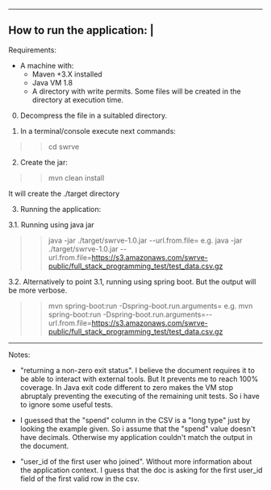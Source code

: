 ----------------------------------------------------
How to run the application:                        |
----------------------------------------------------

Requirements:
  - A machine with:
     - Maven +3.X installed
     - Java VM 1.8
     - A directory with write permits. Some files will be created in the directory at execution time.

0. Decompress the file in a suitabled directory.

1. In a terminal/console execute next commands:
>> cd swrve

2. Create the jar:
>> mvn clean install

   It will create the ./target directory


3. Running the application:

3.1.  Running using java jar
>> java -jar ./target/swrve-1.0.jar --url.from.file=<url>
e.g.
java -jar ./target/swrve-1.0.jar --url.from.file=https://s3.amazonaws.com/swrve-public/full_stack_programming_test/test_data.csv.gz

3.2. Alternatively to point 3.1, running using spring boot. But the output will be more verbose.
>>  mvn spring-boot:run -Dspring-boot.run.arguments=<url>
e.g.
mvn spring-boot:run -Dspring-boot.run.arguments=--url.from.file=https://s3.amazonaws.com/swrve-public/full_stack_programming_test/test_data.csv.gz


--------------------------------------------------------------------------------------------------

Notes:
- "returning a non-zero exit status".
  I believe the document requires it to be able to interact with external tools. But It prevents me to reach 100% coverage. In Java exit code different to zero makes the VM stop abruptaly preventing the executing of the remaining unit tests. So i have to ignore some useful tests.

- I guessed that the "spend" column in the CSV is a "long type" just by looking the example given. So i assume that the "spend" value doesn't have decimals. Otherwise my application couldn't match the output in the document.

- "user_id of the first user who joined".
  Without more information about the application context. I guess that the doc is asking for the first user_id field of the first valid row in the csv.

